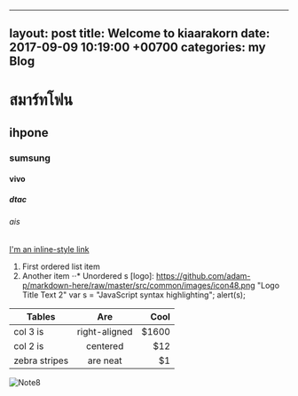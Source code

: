 ---
  layout: post
 title: Welcome to kiaarakorn
 date:  2017-09-09  10:19:00 +00700
 categories: my Blog
  ---
  
 # สมาร์ทโฟน
## ihpone
### sumsung
#### vivo
##### dtac
###### ais
[I'm an inline-style link](http://www.lazada.co.th/shop-mobiles/?gclid=EAIaIQobChMI-6Oj8qCf1gIV1BFoCh3rvgEnEAAYAyAAEgLqrPD_BwE&s_kwcid=AL!3152!3!168834742726!b!!g!!&utm_source=google&utm_medium=sem_non_brand&utm_campaign=[SDS-010000000000-00000-00000-0]:%20Mobiles%20and%20Tablets&utm_content=&utm_term=[SDS-010100000000-00000-00000-0]:%20Mobiles_xxto0000000at0101_c_dsa-339954433329&adjust_tracker=t2v78t_5n20iw&adjust_campaign=378162261&adjust_adgroup=23710497861&adjust_creative=_b&adjust_label={%22ClientID%22:%22699-961-0018%22}&adjust_tracker_limit=100000&ef_id=V7H7gQAABb996nGc:20170912084500:s)
1. First ordered list item
2. Another item
⋅⋅* Unordered s
[logo]: https://github.com/adam-p/markdown-here/raw/master/src/common/images/icon48.png "Logo Title Text 2"
var s = "JavaScript syntax highlighting";
alert(s);

| Tables        | Are           | Cool  |
| ------------- |:-------------:| -----:|
| col 3 is      | right-aligned | $1600 |
| col 2 is      | centered      |   $12 |
| zebra stripes | are neat      |    $1 |
![Note8](https://th-live.slatic.net/original/ea75a8350e8c22f0c75ab348915f96c7.jpg)

 
